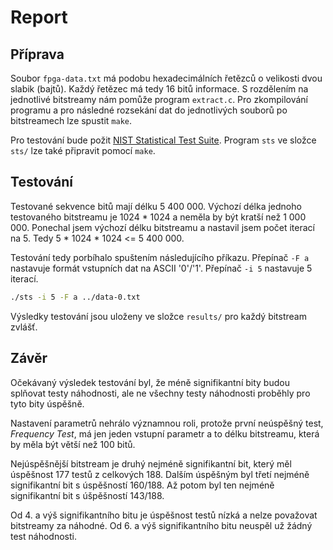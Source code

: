 # Report

## Příprava

Soubor `fpga-data.txt` má podobu hexadecimálních řetězců o velikosti dvou slabik (bajtů). Každý řetězec má tedy 16 bitů informace. S rozdělením na jednotlivé bitstreamy nám pomůže program `extract.c`. Pro zkompilování programu a pro následné rozsekání dat do jednotlivých souborů po bitstreamech lze spustit `make`.

Pro testování bude požit [NIST Statistical Test Suite](https://github.com/arcetri/sts). Program `sts` ve složce `sts/` lze také připravit pomocí `make`.

## Testování

Testované sekvence bitů mají délku 5 400 000. Výchozí délka jednoho testovaného bitstreamu je 1024 \* 1024 a neměla by být kratší než 1 000 000. Ponechal jsem výchozí délku bitstreamu a nastavil jsem počet iterací na 5. Tedy 5 \* 1024 \* 1024 <= 5 400 000.

Testování tedy porbíhalo spuštením následujícího příkazu. Přepínač `-F a` nastavuje formát vstupních dat na ASCII '0'/'1'. Přepínač `-i 5` nastavuje 5 iterací.

```sh
./sts -i 5 -F a ../data-0.txt
```

Výsledky testování jsou uloženy ve složce `results/` pro každý bitstream zvlášť.

## Závěr

Očekávaný výsledek testování byl, že méně signifikantní bity budou splňovat testy náhodnosti, ale ne všechny testy náhodnosti proběhly pro tyto bity úspěšně.

Nastavení parametrů nehrálo významnou roli, protože první neúspěšný test, _Frequency Test_, má jen jeden vstupní parametr a to délku bitstreamu, která by měla být větší než 100 bitů.

Nejúspěšnější bitstream je druhý nejméně signifikantní bit, který měl úspěšnost 177 testů z celkových 188. Dalším úspěšným byl třetí nejméně signifikantní bit s úspěšností 160/188. Až potom byl ten nejméně signifikantní bit s úšpěšností 143/188.

Od 4. a výš signifikantního bitu je úspěšnost testů nízká a nelze považovat bitstreamy za náhodné. Od 6. a výš signifikantního bitu neuspěl už žádný test náhodnosti.
